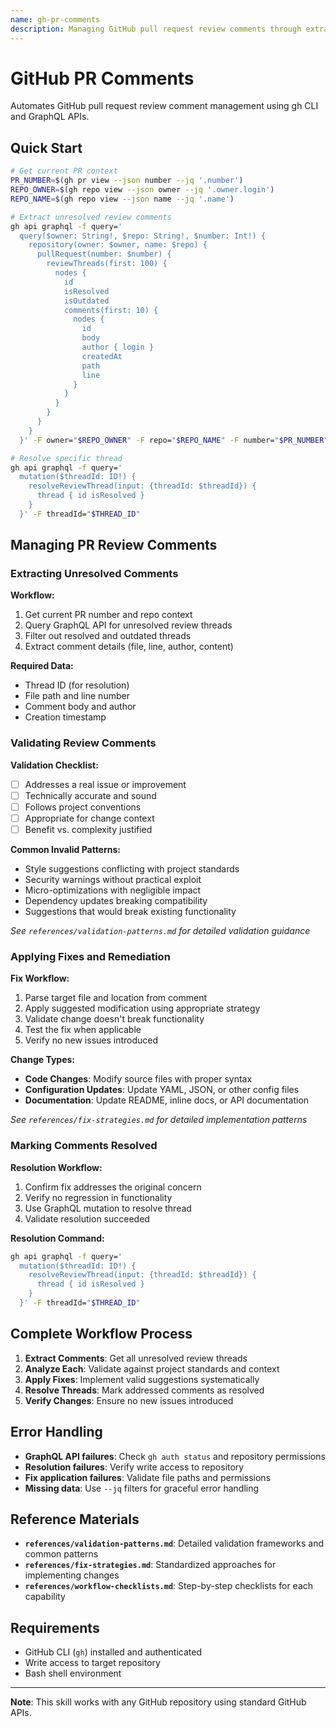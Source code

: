 ```yaml
---
name: gh-pr-comments
description: Managing GitHub pull request review comments through extraction, validation, fixes, and resolution workflows using gh CLI.
---
```


# GitHub PR Comments

Automates GitHub pull request review comment management using gh CLI and GraphQL APIs.

## Quick Start

```bash
# Get current PR context
PR_NUMBER=$(gh pr view --json number --jq '.number')
REPO_OWNER=$(gh repo view --json owner --jq '.owner.login')
REPO_NAME=$(gh repo view --json name --jq '.name')

# Extract unresolved review comments
gh api graphql -f query='
  query($owner: String!, $repo: String!, $number: Int!) {
    repository(owner: $owner, name: $repo) {
      pullRequest(number: $number) {
        reviewThreads(first: 100) {
          nodes {
            id
            isResolved
            isOutdated
            comments(first: 10) {
              nodes {
                id
                body
                author { login }
                createdAt
                path
                line
              }
            }
          }
        }
      }
    }
  }' -F owner="$REPO_OWNER" -F repo="$REPO_NAME" -F number="$PR_NUMBER" --jq '.data.repository.pullRequest.reviewThreads.nodes[] | select(.isResolved == false and .isOutdated == false)'

# Resolve specific thread
gh api graphql -f query='
  mutation($threadId: ID!) {
    resolveReviewThread(input: {threadId: $threadId}) {
      thread { id isResolved }
    }
  }' -F threadId="$THREAD_ID"
```

## Managing PR Review Comments

### Extracting Unresolved Comments

**Workflow:**
1. Get current PR number and repo context
2. Query GraphQL API for unresolved review threads
3. Filter out resolved and outdated threads
4. Extract comment details (file, line, author, content)

**Required Data:**
- Thread ID (for resolution)
- File path and line number
- Comment body and author
- Creation timestamp

### Validating Review Comments

**Validation Checklist:**
- [ ] Addresses a real issue or improvement
- [ ] Technically accurate and sound
- [ ] Follows project conventions
- [ ] Appropriate for change context
- [ ] Benefit vs. complexity justified

**Common Invalid Patterns:**
- Style suggestions conflicting with project standards
- Security warnings without practical exploit
- Micro-optimizations with negligible impact
- Dependency updates breaking compatibility
- Suggestions that would break existing functionality

*See `references/validation-patterns.md` for detailed validation guidance*

### Applying Fixes and Remediation

**Fix Workflow:**
1. Parse target file and location from comment
2. Apply suggested modification using appropriate strategy
3. Validate change doesn't break functionality
4. Test the fix when applicable
5. Verify no new issues introduced

**Change Types:**
- **Code Changes**: Modify source files with proper syntax
- **Configuration Updates**: Update YAML, JSON, or other config files
- **Documentation**: Update README, inline docs, or API documentation

*See `references/fix-strategies.md` for detailed implementation patterns*

### Marking Comments Resolved

**Resolution Workflow:**
1. Confirm fix addresses the original concern
2. Verify no regression in functionality
3. Use GraphQL mutation to resolve thread
4. Validate resolution succeeded

**Resolution Command:**
```bash
gh api graphql -f query='
  mutation($threadId: ID!) {
    resolveReviewThread(input: {threadId: $threadId}) {
      thread { id isResolved }
    }
  }' -F threadId="$THREAD_ID"
```

## Complete Workflow Process

1. **Extract Comments**: Get all unresolved review threads
2. **Analyze Each**: Validate against project standards and context
3. **Apply Fixes**: Implement valid suggestions systematically
4. **Resolve Threads**: Mark addressed comments as resolved
5. **Verify Changes**: Ensure no new issues introduced

## Error Handling

- **GraphQL API failures**: Check `gh auth status` and repository permissions
- **Resolution failures**: Verify write access to repository
- **Fix application failures**: Validate file paths and permissions
- **Missing data**: Use `--jq` filters for graceful error handling

## Reference Materials

- **`references/validation-patterns.md`**: Detailed validation frameworks and common patterns
- **`references/fix-strategies.md`**: Standardized approaches for implementing changes
- **`references/workflow-checklists.md`**: Step-by-step checklists for each capability

## Requirements

- GitHub CLI (`gh`) installed and authenticated
- Write access to target repository
- Bash shell environment

---

**Note**: This skill works with any GitHub repository using standard GitHub APIs.
